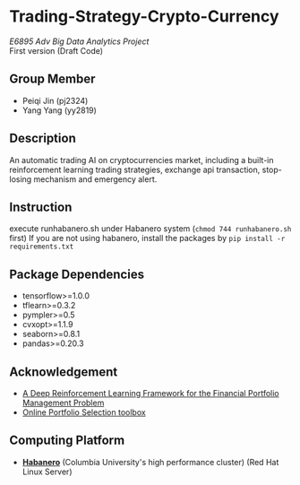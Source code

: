 # Trading-Strategy-Crypto-Currency 
_E6895 Adv Big Data Analytics Project_  
First version (Draft Code)

## Group Member
* Peiqi Jin (pj2324)  
* Yang Yang (yy2819)  

## Description
An automatic trading AI on cryptocurrencies market, including a built-in reinforcement learning trading strategies, exchange api transaction, stop-losing mechanism and emergency alert.

## Instruction
execute runhabanero.sh under Habanero system (`chmod 744 runhabanero.sh` first)
If you are not using habanero, install the packages by `pip install -r requirements.txt`


## Package Dependencies
* tensorflow>=1.0.0
* tflearn>=0.3.2
* pympler>=0.5
* cvxopt>=1.1.9
* seaborn>=0.8.1
* pandas>=0.20.3

## Acknowledgement
* [A Deep Reinforcement Learning Framework for the Financial Portfolio Management Problem](https://github.com/ZhengyaoJiang/PGPortfolio)
* [Online Portfolio Selection toolbox](https://github.com/OLPS/OLPS)
## Computing Platform
* __[Habanero](https://cuit.columbia.edu/shared-research-computing-facility)__ (Columbia University's high performance cluster) (Red Hat Linux Server)
